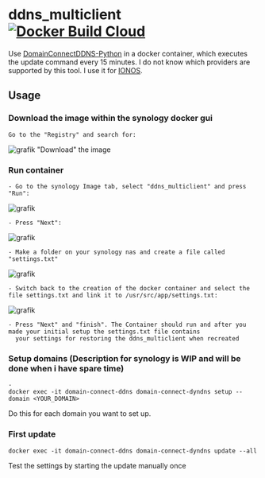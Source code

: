 # ddns_multiclient [![Docker Build Cloud](https://github.com/SoulInfernoDE/docker_ddns_multiclient/actions/workflows/build.yml/badge.svg?branch=main)](https://github.com/SoulInfernoDE/docker_ddns_multiclient/actions/workflows/build.yml)
Use [DomainConnectDDNS-Python](https://github.com/Domain-Connect/DomainConnectDDNS-Python) in a docker container, which executes the update command every 15 minutes. I do not know which providers are supported by this tool. I use it for [IONOS](https://www.ionos.com).

## Usage
### Download the image within the synology docker gui
    Go to the "Registry" and search for:
![grafik](https://github.com/user-attachments/assets/bdde5afe-9bbe-49eb-a9f1-02bd5e22b724)
    "Download" the image


### Run container
    - Go to the synology Image tab, select "ddns_multiclient" and press "Run":
    
![grafik](https://github.com/user-attachments/assets/6e00355e-af8a-4b89-a984-1e58ad00ad90)
    
    - Press "Next":
    
![grafik](https://github.com/user-attachments/assets/7d52ec23-6c24-4cbe-9d28-fdd5cc9c31ed)
    
    - Make a folder on your synology nas and create a file called "settings.txt"
![grafik](https://github.com/user-attachments/assets/0cf67760-7e2a-4fc2-9248-f851647cb3ce)

    - Switch back to the creation of the docker container and select the file settings.txt and link it to /usr/src/app/settings.txt:
![grafik](https://github.com/user-attachments/assets/e90cad56-4446-43fc-8595-8adbc14466d1)

    - Press "Next" and "finish". The Container should run and after you made your initial setup the settings.txt file contains
      your settings for restoring the ddns_multiclient when recreated




### Setup domains (Description for synology is WIP and will be done when i have spare time)
    - 
    docker exec -it domain-connect-ddns domain-connect-dyndns setup --domain <YOUR_DOMAIN>
Do this for each domain you want to set up.

### First update
    docker exec -it domain-connect-ddns domain-connect-dyndns update --all
Test the settings by starting the update manually once
